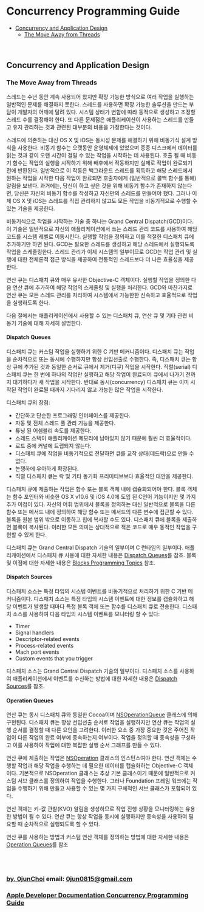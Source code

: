 # Concurrency Programming Guide


* [Concurrency and Application Design](#concurrency-and-application-design)
    * [The Move Away from Threads](#the-move-away-from-threads)


&nbsp;    
## Concurrency and Application Design
### The Move Away from Threads
스레드는 수년 동안 계속 사용되어 왔지만 확장 가능한 방식으로 여러 작업을 실행하는 일반적인 문제를 해결하지 못한다. 스레드를 사용하면 확장 가능한 솔루션을 만드는 부담이 개발자의 어깨에 달려 있다. 시스템 상태가 변함에 따라 동적으로 생성하고 조정할 스레드 수를 결정해야 한다. 또 다른 문제점은 애플리케이션이 사용하는 스레드를 만들고 유지 관리하는 것과 관련된 대부분의 비용을 가정한다는 것이다.


스레드에 의존하는 대신 OS X 및 iOS는 동시성 문제를 해결하기 위해 비동기식 설계 방식을 사용한다. 비동기 함수는 오랫동안 운영체제에 있었으며 종종 디스크에서 데이터를 읽는 것과 같이 오랜 시간이 걸릴 수 있는 작업을 시작하는 데 사용된다. 호출 될 때 비동기 함수는 작업의 실행을 시작하기 위해 배후에서 작동하지만 실제로 작업이 완료되기 전에 반환된다. 일반적으로 이 작동은 백그라운드 스레드를 획득하고 해당 스레드에서 원하는 작업을 시작한 다음 작업이 완료되면 호출자에게 (일반적으로 콜백 함수를 통해) 알림을 보낸다. 과거에는, 당신이 하고 싶은 것을 위해 비동기 함수가 존재하지 않는다면, 당신은 자신의 비동기 함수를 작성하고 자신만의 스레드를 만들어야 했다. 그러나 이제 OS X 및 iOS는 스레드를 직접 관리하지 않고도 모든 작업을 비동기적으로 수행할 수 있는 기술을 제공한다.


비동기식으로 작업을 시작하는 기술 중 하나는 Grand Central Dispatch(GCD)이다. 이 기술은 일반적으로 자신의 애플리케이션에서 쓰는 스레드 관리 코드를 사용하여 해당 코드를 시스템 레벨로 이동시킨다. 실행할 작업을 정의하고 이를 적절한 디스패치 큐에 추가하기만 하면 된다. GCD는 필요한 스레드를 생성하고 해당 스레드에서 실행되도록 작업을 스케줄링한다. 스레드 관리가 이제 시스템의 일부이므로 GCD는 작업 관리 및 실행에 대한 전체론적 접근 방식을 제공하여 전통적인 스레드보다 더 나은 효율성을 제공한다.


연산 큐는 디스패치 큐와 매우 유사한 Objective-C 객체이다. 실행할 작업을 정의한 다음 연산 큐에 추가하여 해당 작업의 스케줄링 및 실행을 처리한다. GCD와 마찬가지로 연산 큐는 모든 스레드 관리를 처리하여 시스템에서 가능한한 신속하고 효율적으로 작업을 실행하도록 한다.


다음 절에서는 애플리케이션에서 사용할 수 있는 디스패치 큐, 연산 큐 및 기타 관련 비동기 기술에 대해 자세히 설명한다.


#### Dispatch Queues
디스패치 큐는 커스텀 작업을 실행하기 위한 C 기반 메커니즘이다. 디스패치 큐는 작업을 순차적으로 또는 동시에 수행하지만 항상 선입선출로 수행한다. 즉, 디스패치 큐는 항상 큐에 추가된 것과 동일한 순서로 큐에서 제거(디큐) 작업을 시작한다. 직렬(serial) 디스패치 큐는 한 번에 하나의 작업만 실행하고 해당 작업이 완료되어 큐에서 나가기 전까지 대기하다가 새 작업을 시작한다. 반대로 동시(concurrency) 디스패치 큐는 이미 시작된 작업이 완료될 때까지 기다리지 않고 가능한 많은 작업을 시작한다.


디스패치 큐의 장점:
* 간단하고 단순한 프로그래밍 인터페이스를 제공한다.
* 자동 및 전체 스레드 풀 관리 기능을 제공한다.
* 튜닝 된 어셈블리 속도를 제공한다.
* 스레드 스택이 애플리케이션 메모리에 남아있지 않기 때문에 훨씬 더 효율적이다.
* 로드 중에 커널에 트랩되지 않는다.
* 디스패치 큐에 작업을 비동기적으로 전달하면 큐를 교착 상태(데드락)으로 만들 수 없다.
* 논쟁하에 우아하게 확장된다.
* 직렬 디스패치 큐는 락 및 기타 동기화 프리미티브보다 효율적인 대안을 제공한다.


디스패치 큐에 제출하는 작업은 함수 또는 블록 객체 내에 캡슐화되어야 한다. 블록 객체는 함수 포인터와 비슷한 OS X v10.6 및 iOS 4.0에 도입 된 C언어 기능이지만 몇 가지 추가 이점이 있다. 자신의 어휘 범위에서 블록을 정의하는 대신 일반적으로 블록을 다른 함수 또는 메서드 내에 정의하여 해당 함수 또는 메서드의 다른 변수에 접근할 수 있다. 블록을 원본 범위 밖으로 이동하고 힙에 복사할 수도 있다. 디스패치 큐에 블록을 제출하면 블록이 복사된다. 이러한 모든 의미는 상대적으로 적은 코드로 매우 동적인 작업을 구현할 수 있게 한다.


디스패치 큐는 Grand Central Dispatch 기술의 일부이며 C 런타임의 일부이다. 애플리케이션에서 디스패치 큐 사용에 대한 자세한 내용은 [Dispatch Queues](https://developer.apple.com/library/archive/documentation/General/Conceptual/ConcurrencyProgrammingGuide/OperationQueues/OperationQueues.html#//apple_ref/doc/uid/TP40008091-CH102-SW1)를 참조. 블록 및 이점에 대한 자세한 내용은 [Blocks Programming Topics](https://developer.apple.com/library/archive/documentation/Cocoa/Conceptual/Blocks/Articles/00_Introduction.html#//apple_ref/doc/uid/TP40007502) 참조.


#### Dispatch Sources
디스패치 소스는 특정 타입의 시스템 이벤트를 비동기적으로 처리하기 위한 C 기반 메커니즘이다. 디스패치 소스는 특정 타입의 시스템 이벤트에 대한 정보를 캡슐화하고 해당 이벤트가 발생할 때마다 특정 블록 객체 또는 함수를 디스패치 큐로 전송한다. 디스패치 소스를 사용하여 다음 타입의 시스템 이벤트를 모니터링 할 수 있다:
* Timer
* Signal handlers
* Descriptor-related events
* Process-related events
* Mach port events
* Custom events that you trigger


디스패치 소스는 Grand Central Dispatch 기술의 일부이다. 디스패치 소스를 사용하여 애플리케이션에서 이벤트를 수신하는 방법에 대한 자세한 내용은 [Dispatch Sources](https://developer.apple.com/library/archive/documentation/General/Conceptual/ConcurrencyProgrammingGuide/GCDWorkQueues/GCDWorkQueues.html#//apple_ref/doc/uid/TP40008091-CH103-SW1)를 참조.


#### Operation Queues
연산 큐는 동시 디스패치 큐와 동일한 Cocoa이며 [NSOperationQueue](https://developer.apple.com/documentation/foundation/operationqueue) 클래스에 의해 구현된다. 디스패치 큐는 항상 선입선출 순서로 작업을 실행하지만 연산 큐는 작업의 실행 순서를 결정할 때 다른 요인을 고려한다. 이러한 요소 중 가장 중요한 것은 주어진 작업이 다른 작업의 완료 여부에 종속하는지 여부이다. 작업을 정의할 때 종속성을 구성하고 이를 사용하여 작업에 대한 복잡한 실행 순서 그래프를 만들 수 있다.


연산 큐에 제출하는 작업은 [NSOperation](https://developer.apple.com/documentation/foundation/nsoperation) 클래스의 인스턴스여야 한다. 연산 객체는 수행할 작업과 해당 작업을 수행하는 데 필요한 데이터를 캡슐화하는 Objective-C 객체이다. 기본적으로 NSOperation 클래스는 추상 기본 클래스이기 때문에 일반적으로 커스텀 서브 클래스를 정의하여 작업을 수행한다. 그러나 Foundation 프레임 워크에는 작업을 수행하기 위해 만들고 사용할 수 있는 몇 가지 구체적인 서브 클래스가 포함되어 있다. 


연산 객체는 키-값 관찰(KVO) 알림을 생성하므로 작업 진행 상황을 모니터링하는 유용한 방법이 될 수 있다. 연산 큐는 항상 작업을 동시에 실행하지만 종속성을 사용하여 필요할 때 순차적으로 실행되도록 할 수 있다.


연산 큐를 사용하는 방법과 커스텀 연산 객체를 정의하는 방법에 대한 자세한 내용은 [Operation Queues](https://developer.apple.com/library/archive/documentation/General/Conceptual/ConcurrencyProgrammingGuide/OperationObjects/OperationObjects.html#//apple_ref/doc/uid/TP40008091-CH101-SW1)를 참조


&nbsp;      
&nbsp;      
### [by. 0junChoi](https://github.com/0jun0815) email: <0jun0815@gmail.com>
### [Apple Developer Documentation Concurrency Programming Guide](https://developer.apple.com/library/archive/documentation/General/Conceptual/ConcurrencyProgrammingGuide/Introduction/Introduction.html)
